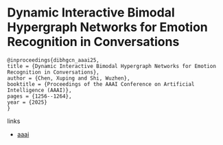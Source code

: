 # Dynamic Interactive Bimodal Hypergraph Networks for Emotion Recognition in Conversations

```
@inproceedings{dibhgcn_aaai25,
title = {Dynamic Interactive Bimodal Hypergraph Networks for Emotion Recognition in Conversations},
author = {Chen, Xuping and Shi, Wuzhen},
booktitle = {Proceedings of the AAAI Conference on Artificial Intelligence (AAAI)},
pages = {1256--1264},
year = {2025}
}
```

links
- [aaai](https://ojs.aaai.org/index.php/AAAI/article/view/32114)
